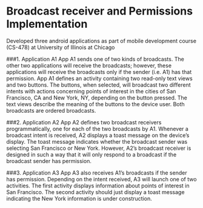 # Broadcast receiver and Permissions Implementation
Developed three android applications as part of mobile development course (CS-478) at University of Illinois at Chicago

###1. Application A1
App A1 sends one of two kinds of broadcasts. The other two applications will receive the broadcasts; however, these applications will receive the broadcasts only if the sender (i.e. A1) has that permission. App A1 defines an activity containing two read-only text views and two buttons. The buttons, when selected, will broadcast two different intents with actions concerning points of interest in the cities of San Francisco, CA and New York, NY, depending on the button pressed. The text views describe the meaning of the buttons to the device user. Both broadcasts
are ordered broadcasts.

###2. Application A2 
App A2 defines two broadcast receivers programmatically, one for each of the two broadcasts by A1. Whenever a broadcast intent is received, A2 displays a toast message on the device’s display. The toast message indicates whether the broadcast sender was selecting San Francisco or New York. However, A2’s broadcast receiver is designed in such a way that it will only respond to a broadcast if the broadcast sender has permission.

###3. Application A3 
App A3 also receives A1’s broadcasts if the sender has permission. Depending on the intent received, A3 will launch one of two activities. The first activity displays information about points of interest in San Francisco. The second activity should just display a toast
message indicating the New York information is under construction.